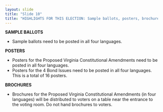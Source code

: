 ```yaml
---
layout: slide
title: "Slide 10"
title: "HIGHLIGHTS FOR THIS ELECTION: Sample ballots, posters, brochures"
---
```


**SAMPLE BALLOTS**

- Sample ballots need to be posted in all four languages.

**POSTERS**

- Posters for the Proposed Virginia Constitutional Amendments need to be posted in all four languages.
- Posters for the 4 Bond Issues need to be posted in all four languages. This is a total of 16 posters.

**BROCHURES**

- Brochures for the Proposed Virginia Constitutional Amendments (in four languages) will be distributed to voters on a table near the entrance to the voting room. Do not hand brochures to voters.
